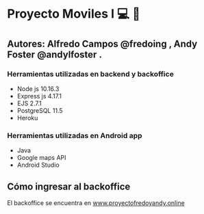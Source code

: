 # Proyecto Moviles I :computer: :iphone:
## Autores: Alfredo Campos @fredoing , Andy Foster @andylfoster .

### Herramientas utilizadas en backend y backoffice
- Node js 10.16.3
- Express js 4.17.1
- EJS 2.7.1
- PostgreSQL 11.5
- Heroku 

### Herramientas utilizadas en Android app
- Java
- Google maps API
- Android Studio

## Cómo ingresar al backoffice
El backoffice se encuentra en www.proyectofredoyandy.online
